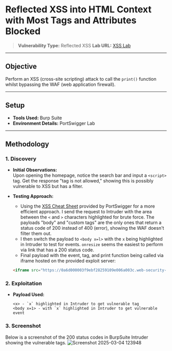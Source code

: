 # Reflected XSS into HTML Context with Most Tags and Attributes Blocked

> **Vulnerability Type:** Reflected XSS 
> **Lab URL:** [XSS Lab](https://portswigger.net/web-security/cross-site-scripting/contexts/lab-html-context-with-most-tags-and-attributes-blocked)

---

## Objective  
Perform an XSS (cross-site scripting) attack to call the `print()` function whilst bypassing the WAF (web application firewall).

---

## Setup  
- **Tools Used:** Burp Suite  
- **Environment Details:** PortSwigger Lab  

---

## Methodology  

### 1. **Discovery**  
- **Initial Observations:**  
  Upon opening the homepage, notice the search bar and input a `<script>` tag. Get the response "tag is not allowed," showing this is possibly vulnerable to XSS but has a filter.

- **Testing Approach:**  
  - Using the [XSS Cheat Sheet](https://portswigger.net/web-security/cross-site-scripting/cheat-sheet) provided by PortSwigger for a more efficient approach. I send the request to Intruder with the area between the `<` and `>` characters highlighted for brute force. The payloads "body" and "custom tags" are the only ones that return a status code of 200 instead of 400 (error), showing the WAF doesn't filter them out.
  - I then switch the payload to `<body x=l>` with the `x` being highlighted in Intruder to test for events. `onresize` seems the easiest to perform via link that has a 200 status code.
  - Final payload with the event, tag, and print function being called via iframe hosted on the provided exploit server:

  ```html
  <iframe src="https://0a6d000003f9ebf28259109e006a003c.web-security-academy.net/?search=%22%3E%3Cbody onresize=print()%3E" onload=this.style.width='100px'>

### 2. **Exploitation**  
- **Payload Used:**  
  ```XSS
  <x> - `x` highlighted in Intruder to get vulnerable tag
  <body x=1> - with `x` highlighted in Intruder to get vulnerable event
### 3. **Screenshot**
  Below is a screenshot of the 200 status codes in BurpSuite Intruder showing the vulnerable tags.
![Screenshot 2025-03-04 123948](https://github.com/user-attachments/assets/7b71eae3-cc15-4794-9235-4a4812f2e4d5)
